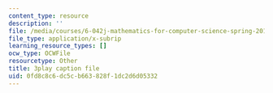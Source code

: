 ```yaml
---
content_type: resource
description: ''
file: /media/courses/6-042j-mathematics-for-computer-science-spring-2015/0fd8c8c6dc5cb663828f1dc2d6d05332_1TpzSCMLg08.srt
file_type: application/x-subrip
learning_resource_types: []
ocw_type: OCWFile
resourcetype: Other
title: 3play caption file
uid: 0fd8c8c6-dc5c-b663-828f-1dc2d6d05332
---
```

